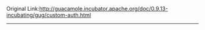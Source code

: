 Original Link:http://guacamole.incubator.apache.org/doc/0.9.13-incubating/gug/custom-auth.html

---

